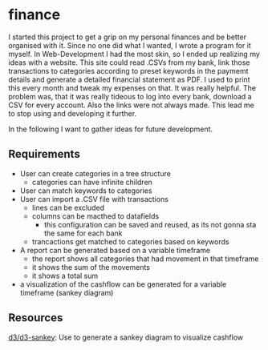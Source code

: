 # finance

I started this project to get a grip on my personal finances and be better organised with it.
Since no one did what I wanted, I wrote a program for it myself.
In Web-Development I had the most skin, so I ended up realizing my ideas with a website.
This site could read .CSVs from my bank, link those transactions to categories according to preset keywords in the paymemt details and generate a detailed financial statement as PDF.
I used to print this every month and tweak my expenses on that. It was really helpful.
The problem was, that it was really tideous to log into every bank, download a CSV for every account. Also the links were not always made.
This lead me to stop using and developing it further.

In the following I want to gather ideas for future development.

## Requirements

* User can create categories in a tree structure
  * categories can have infinite children
* User can match keywords to categories
* User can import a .CSV file with transactions
  * lines can be excluded
  * columns can be macthed to datafields
    * this configuration can be saved and reused, as its not gonna sta the same for each bank
  * trancactions get matched to categories based on keywords
* A report can be generated based on a variable timeframe
  * the report shows all categories that had movement in that timeframe
  * it shows the sum of the movements
  * it shows a total sum
* a visualization of the cashflow can be generated for a variable timeframe (sankey diagram)

## Resources
[d3/d3-sankey](https://github.com/d3/d3-sankey): Use to generate a sankey diagram to visualize cashflow
